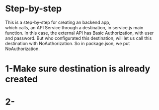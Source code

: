 # Step-by-step

This is a step-by-step for creating an backend app,  
which calls, an API Service through a destination, in service.js main function.
In this case, the external API has Basic Authorization,
with user and password.
But who configurated this destination, will let us call this destination with NoAuthorization.
So in package.json, we put NoAuthorization.

# 1-Make sure destination is already created

# 2-

